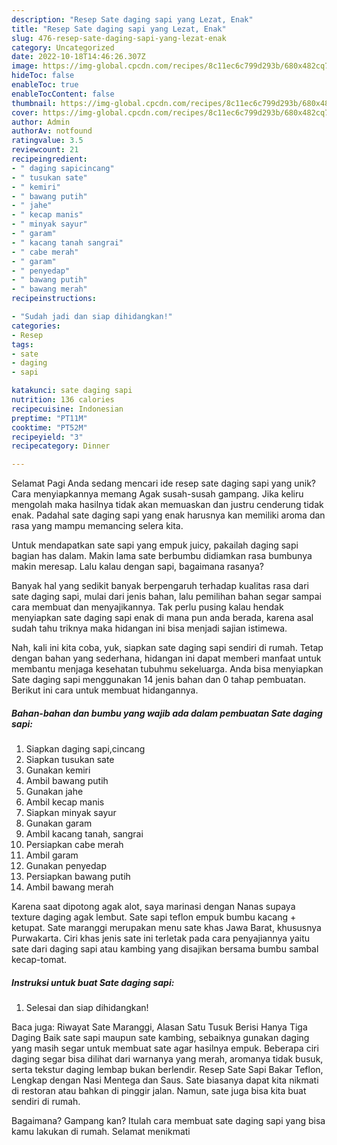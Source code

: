 ```yaml
---
description: "Resep Sate daging sapi yang Lezat, Enak"
title: "Resep Sate daging sapi yang Lezat, Enak"
slug: 476-resep-sate-daging-sapi-yang-lezat-enak
category: Uncategorized
date: 2022-10-18T14:46:26.307Z
image: https://img-global.cpcdn.com/recipes/8c11ec6c799d293b/680x482cq70/sate-daging-sapi-foto-resep-utama.jpg
hideToc: false
enableToc: true
enableTocContent: false
thumbnail: https://img-global.cpcdn.com/recipes/8c11ec6c799d293b/680x482cq70/sate-daging-sapi-foto-resep-utama.jpg
cover: https://img-global.cpcdn.com/recipes/8c11ec6c799d293b/680x482cq70/sate-daging-sapi-foto-resep-utama.jpg
author: Admin
authorAv: notfound
ratingvalue: 3.5
reviewcount: 21
recipeingredient:
- " daging sapicincang"
- " tusukan sate"
- " kemiri"
- " bawang putih"
- " jahe"
- " kecap manis"
- " minyak sayur"
- " garam"
- " kacang tanah sangrai"
- " cabe merah"
- " garam"
- " penyedap"
- " bawang putih"
- " bawang merah"
recipeinstructions:

- "Sudah jadi dan siap dihidangkan!"
categories:
- Resep
tags:
- sate
- daging
- sapi

katakunci: sate daging sapi 
nutrition: 136 calories
recipecuisine: Indonesian
preptime: "PT11M"
cooktime: "PT52M"
recipeyield: "3"
recipecategory: Dinner

---
```



Selamat Pagi Anda sedang mencari ide resep sate daging sapi yang unik? Cara menyiapkannya memang Agak susah-susah gampang. Jika keliru mengolah maka hasilnya tidak akan memuaskan dan justru cenderung tidak enak. Padahal sate daging sapi yang enak harusnya kan memiliki aroma dan rasa yang mampu memancing selera kita.


Untuk mendapatkan sate sapi yang empuk juicy, pakailah daging sapi bagian has dalam. Makin lama sate berbumbu didiamkan rasa bumbunya makin meresap. Lalu kalau dengan sapi, bagaimana rasanya?

Banyak hal yang sedikit banyak berpengaruh terhadap kualitas rasa dari sate daging sapi, mulai dari jenis bahan, lalu pemilihan bahan segar sampai cara membuat dan menyajikannya. Tak perlu pusing kalau hendak menyiapkan sate daging sapi enak di mana pun anda berada, karena asal sudah tahu triknya maka hidangan ini bisa menjadi sajian istimewa.


Nah, kali ini kita coba, yuk, siapkan sate daging sapi sendiri di rumah. Tetap dengan bahan yang sederhana, hidangan ini dapat memberi manfaat untuk membantu menjaga kesehatan tubuhmu sekeluarga. Anda bisa menyiapkan Sate daging sapi menggunakan 14 jenis bahan dan 0 tahap pembuatan. Berikut ini cara untuk membuat hidangannya.

<!--inarticleads1-->

##### Bahan-bahan dan bumbu yang wajib ada dalam pembuatan Sate daging sapi:

1. Siapkan  daging sapi,cincang
1. Siapkan  tusukan sate
1. Gunakan  kemiri
1. Ambil  bawang putih
1. Gunakan  jahe
1. Ambil  kecap manis
1. Siapkan  minyak sayur
1. Gunakan  garam
1. Ambil  kacang tanah, sangrai
1. Persiapkan  cabe merah
1. Ambil  garam
1. Gunakan  penyedap
1. Persiapkan  bawang putih
1. Ambil  bawang merah


Karena saat dipotong agak alot, saya marinasi dengan Nanas supaya texture daging agak lembut. Sate sapi teflon empuk bumbu kacang + ketupat. Sate maranggi merupakan menu sate khas Jawa Barat, khususnya Purwakarta. Ciri khas jenis sate ini terletak pada cara penyajiannya yaitu sate dari daging sapi atau kambing yang disajikan bersama bumbu sambal kecap-tomat. 

<!--inarticleads2-->

##### Instruksi untuk buat Sate daging sapi:


1. Selesai dan siap dihidangkan!

Baca juga: Riwayat Sate Maranggi, Alasan Satu Tusuk Berisi Hanya Tiga Daging Baik sate sapi maupun sate kambing, sebaiknya gunakan daging yang masih segar untuk membuat sate agar hasilnya empuk. Beberapa ciri daging segar bisa dilihat dari warnanya yang merah, aromanya tidak busuk, serta tekstur daging lembap bukan berlendir. Resep Sate Sapi Bakar Teflon, Lengkap dengan Nasi Mentega dan Saus. Sate biasanya dapat kita nikmati di restoran atau bahkan di pinggir jalan. Namun, sate juga bisa kita buat sendiri di rumah. 

Bagaimana? Gampang kan? Itulah cara membuat sate daging sapi yang bisa kamu lakukan di rumah. Selamat menikmati
